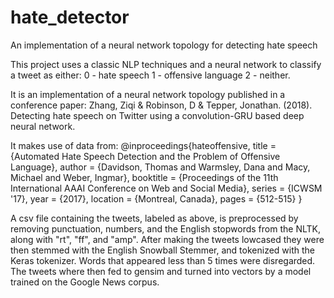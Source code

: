 # hate_detector
An implementation of a neural network topology for detecting hate speech

This project uses a classic NLP techniques and a neural network to classify a tweet as either: 0 - hate speech 1 - offensive language 2 - neither.

It is an implementation of a neural network topology published in a conference paper: Zhang, Ziqi & Robinson, D & Tepper, Jonathan. (2018). Detecting hate speech on Twitter using a convolution-GRU based deep neural network. 

It makes use of data from:
@inproceedings{hateoffensive,
title = {Automated Hate Speech Detection and the Problem of Offensive Language},
author = {Davidson, Thomas and Warmsley, Dana and Macy, Michael and Weber, Ingmar}, 
booktitle = {Proceedings of the 11th International AAAI Conference on Web and Social Media},
series = {ICWSM '17},
year = {2017},
location = {Montreal, Canada},
pages = {512-515}
}

A csv file containing the tweets, labeled as above, is preprocessed by removing punctuation, numbers, and the English stopwords from the NLTK, along with "rt", "ff", and "amp".
After making the tweets lowcased they were then stemmed with the English Snowball Stemmer, and tokenized with the Keras tokenizer.
Words that appeared less than 5 times were disregarded.
The tweets where then fed to gensim and turned into vectors by a model trained on the Google News corpus. 
